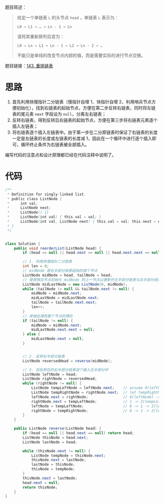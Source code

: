 题目简述：

> 给定一个单链表 `L` 的头节点 `head` ，单链表 `L` 表示为：
>
> `L0 → L1 → … → Ln - 1 → Ln`
>
> 请将其重新排列后变为：
>
> `L0 → Ln → L1 → Ln - 1 → L2 → Ln - 2 → …`
>
> 不能只是单纯的改变节点内部的值，而是需要实际的进行节点交换。

题目链接：[143. 重排链表](https://leetcode.cn/problems/reorder-list/)

# 思路

1. 首先利用快慢指针二分链表（慢指针自增 1、快指针自增 2，利用哨兵节点方便初始化），找到右链表的起始节点，方便在第二步反转右链表，同时将左链表的尾元素 `next` 字段设为 `null`，分离左右链表；
2. 反转右链表，得到反转后右链表的起始节点，方便在第三步将右链表元素逐个插入左链表；
3. 将右链表逐个插入左链表中。由于第一步在二分原链表时保证了右链表的长度一定是左链表的长度或左链表的长度减 1，因此在一个循环中进行逐个插入即可，循环终止条件为右链表被全部插入。

编写代码的注意点和设计原理都已经在代码注释中说明了。

# 代码

```java
/**
 * Definition for singly-linked list.
 * public class ListNode {
 *     int val;
 *     ListNode next;
 *     ListNode() {}
 *     ListNode(int val) { this.val = val; }
 *     ListNode(int val, ListNode next) { this.val = val; this.next = next; }
 * }
 */


class Solution {
    public void reorderList(ListNode head) {
        if (head == null || head.next == null || head.next.next == null) return;

        // 1. 利用快慢指针二分链表
        int len = 0;
        // midNode 是右半部分链表起始的首个节点
        ListNode midNode = head, tailNode = head;
        // 使用哨兵节点初始化 midNode 的上一节点以便断开左半部分链表与右半部分链表的连接
        ListNode midLastNode = new ListNode(0, midNode);
        while (tailNode != null && tailNode.next != null) {
            midNode = midNode.next;
            midLastNode = midLastNode.next;
            tailNode = tailNode.next.next;
            len++;
        }
        // 单独处理奇数个节点的情形
        if (tailNode != null) {
            midNode = midNode.next;
            midLastNode.next.next = null;
        } else {
            midLastNode.next = null;
        }


        // 2. 反转右半部分链表
        ListNode reversedHead = reverse(midNode);

        // 3. 将反转后的右半部分链表逐个插入左半部分中
        ListNode leftNode = head;
        ListNode rightNode = reversedHead;
        while (rightNode != null) {
            ListNode tempLeftNode = leftNode.next;    // assume 0(leftNode) -> 1, insert 2(rightNode) -> 3, let tempLeftNode = 1
            ListNode tempRightNode = rightNode.next;  // let tempRightNode = 3
            leftNode.next = rightNode;                // 0(leftNode) -> 1(rightNode)
            rightNode.next = tempLeftNode;            // 1 -> 2(tempLeftNode)
            leftNode = tempLeftNode;                  // 0 -> 1 -> 2(leftNode), 3
            rightNode = tempRightNode;                // 0 -> 1 -> 2(leftNode), 3(rightNode)
        }
    }

    public ListNode reverse(ListNode head) {
        if (head == null || head.next == null) return head;
        ListNode thisNode = head.next;
        ListNode lastNode = head;

        while (thisNode.next != null) {
            ListNode tempNode = thisNode.next;
            thisNode.next = lastNode;
            lastNode = thisNode;
            thisNode = tempNode;
        }
        thisNode.next = lastNode;
        head.next = null;
        return thisNode;
    }
}
```
